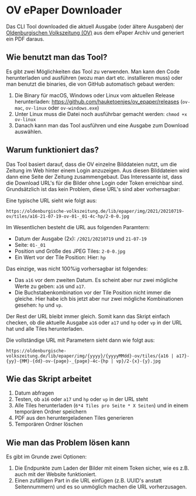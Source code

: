 # OV ePaper Downloader

Das CLI Tool downloaded die aktuell Ausgabe (oder ältere Ausgaben) der [Oldenburgischen Volkszeitung (OV)](https://oldenburgische-volkszeitung.de/epaper-archiv.php) aus dem ePaper Archiv und generiert ein PDF daraus.

## Wie benutzt man das Tool?

Es gibt zwei Möglichkeiten das Tool zu verwenden. Man kann den Code herunterladen und ausführen (wozu man dart etc. installieren muss) oder man benutzt die binaries, die von GitHub automatisch gebaut werden: 

1. Die Binary für macOS, Windows oder Linux vom aktuellen Release herunterladen: https://github.com/hauketoenjes/ov_epaper/releases (`ov-mac`, `ov-linux` oder `ov-windows.exe`)
2. Unter Linux muss die Datei noch ausführbar gemacht werden: `chmod +x ov-linux`
3. Danach kann man das Tool ausführen und eine Ausgabe zum Download auswählen.

## Warum funktioniert das?
Das Tool basiert darauf, dass die OV einzelne Bilddateien nutzt, um die Zeitung im Web hinter einem Login anzuzeigen. Aus diesen Bilddateien wird dann eine Seite der Zeitung zusammengebaut. Das Interessante ist, dass die Download URL's für die Bilder ohne Login oder Token erreichbar sind. Grundsätzlich ist das kein Problem, diese URL's sind aber vorhersagbar:

Eine typische URL sieht wie folgt aus: 

```
https://oldenburgische-volkszeitung.de/lib/epaper/img/2021/20210719-ov/tiles/a16-21-07-19-ov-01-_01-4c-hp/2-0-0.jpg
```

Im Wesentlichen besteht die URL aus folgenden Paramtern:
- Datum der Ausgabe (2x): `/2021/20210719` und `21-07-19`
- Seite: `01-_01`
- Position und Größe des JPEG Tiles: `2-0-0.jpg`
- Ein Wert vor der Tile Position: Hier: `hp`

Das einzige, was nicht 100%ig vorhersagbar ist folgendes:
- Das `a16` vor dem zweiten Datum. Es scheint aber nur zwei mögliche Werte zu geben: `a16` und `a17`.
- Die Buchstabenkombination vor der Tile Position nicht immer die gleiche. Hier habe ich bis jetzt aber nur zwei mögliche Kombinationen gesehen: `hp` und `vp`.

Der Rest der URL bleibt immer gleich. Somit kann das Skript einfach checken, ob die aktuelle Ausgabe `a16` oder `a17` und `hp` oder `vp` in der URL hat und alle Tiles herunterladen.

Die vollständige URL mit Parametern sieht dann wie folgt aus:
```
https://oldenburgische-volkszeitung.de/lib/epaper/img/{yyyy}/{yyyyMMdd}-ov/tiles/{a16 | a17}-{yy}-{MM}-{dd}-ov-{page}-_{page}-4c-{hp | vp}/2-{x}-{y}.jpg
```

## Wie das Skript arbeitet

1. Datum abfragen
2. Testen, ob `a16` oder `a17` und `hp` oder `vp` in der URL steht
3. Alle Tiles herunterladen (`6*4 Tiles pro Seite * X Seiten`) und in einem temporären Ordner speichern
4. PDF aus den heruntergeladenen Tiles generieren
5. Temporären Ordner löschen

## Wie man das Problem lösen kann

Es gibt im Grunde zwei Optionen: 
1. Die Endpunkte zum Laden der Bilder mit einem Token sicher, wie es z.B. auch mit der Website funktioniert.
2. Einen zufälligen Part in die URL einfügen (z.B. UUID's anstatt Seitennummern) und es so unmöglich machen die URL vorherzusagen.

